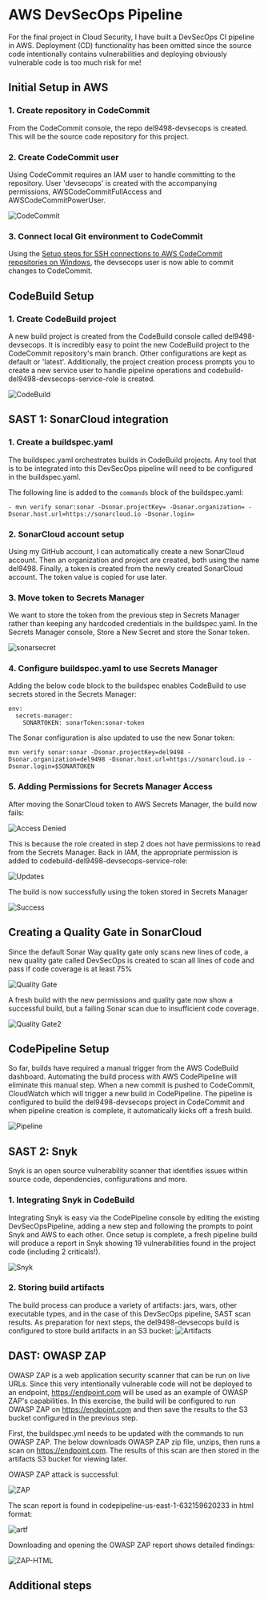 # AWS DevSecOps Pipeline
For the final project in Cloud Security, I have built a DevSecOps CI pipeline in AWS. Deployment (CD) functionality has been omitted since the source code intentionally contains vulnerabilities and deploying obviously vulnerable code is too much risk for me!

## Initial Setup in AWS
### 1. Create repository in CodeCommit
From the CodeCommit console, the repo del9498-devsecops is created. This will be the source code repository for this project.

### 2. Create CodeCommit user
Using CodeCommit requires an IAM user to handle committing to the repository. User 'devsecops' is created with the accompanying permissions, AWSCodeCommitFullAccess and AWSCodeCommitPowerUser.

![CodeCommit](screenshots/codecommitiam.jpg)

### 3. Connect local Git environment to CodeCommit

Using the [Setup steps for SSH connections to AWS CodeCommit repositories on Windows](https://docs.aws.amazon.com/codecommit/latest/userguide/setting-up-ssh-windows.html), the devsecops user is now able to commit changes to CodeCommit. 

## CodeBuild Setup
### 1. Create CodeBuild project
A new build project is created from the CodeBuild console called del9498-devsecops. It is incredibly easy to point the new CodeBuild project to the CodeCommit repository's main branch. Other configurations are kept as default or 'latest'. Additionally, the project creation process prompts you to create a new service user to handle pipeline operations and codebuild-del9498-devsecops-service-role is created.

![CodeBuild](screenshots/codebuild.jpg)

## SAST 1: SonarCloud integration

### 1. Create a buildspec.yaml
The buildspec.yaml orchestrates builds in CodeBuild projects. Any tool that is to be integrated into this DevSecOps pipeline will need to be configured in the buildspec.yaml.

The following line is added to the `commands` block of the buildspec.yaml:

`- mvn verify sonar:sonar -Dsonar.projectKey= -Dsonar.organization= -Dsonar.host.url=https://sonarcloud.io -Dsonar.login=`

### 2. SonarCloud account setup
Using my GitHub account, I can automatically create a new SonarCloud account. Then an organization and project are created, both using the name del9498. 
Finally, a token is created from the newly created SonarCloud account. The token value is copied for use later.

### 3. Move token to Secrets Manager
We want to store the token from the previous step in Secrets Manager rather than keeping any hardcoded credentials in the buildspec.yaml.
In the Secrets Manager console, Store a New Secret and store the Sonar token.

![sonarsecret](screenshots/sonarsecret.jpg)

### 4. Configure buildspec.yaml to use Secrets Manager
Adding the below code block to the buildspec enables CodeBuild to use secrets stored in the Secrets Manager:
```
env:
  secrets-manager:
    SONARTOKEN: sonarToken:sonar-token
```

The Sonar configuration is also updated to use the new Sonar token:

`mvn verify sonar:sonar -Dsonar.projectKey=del9498 -Dsonar.organization=del9498 -Dsonar.host.url=https://sonarcloud.io -Dsonar.login=$SONARTOKEN `

### 5. Adding Permissions for Secrets Manager Access
After moving the SonarCloud token to AWS Secrets Manager, the build now fails:

![Access Denied](screenshots/scrts-mgr-access-denied.JPG)

This is because the role created in step 2 does not have permissions to read from the Secrets Manager. Back in IAM, the appropriate permission is added to codebuild-del9498-devsecops-service-role:

![Updates](screenshots/scrts-mgr-read-write.JPG)

The build is now successfully using the token stored in Secrets Manager

![Success](screenshots/sonarsuccess.JPG)

## Creating a Quality Gate in SonarCloud

Since the default Sonar Way quality gate only scans new lines of code, a new quality gate called DevSecOps is created to scan all lines of code and pass if code coverage is at least 75%

![Quality Gate](screenshots/new-quality-gate.JPG)

A fresh build with the new permissions and quality gate now show a successful build, but a failing Sonar scan due to insufficient code coverage.

![Quality Gate2](screenshots/quality-fail.JPG)

## CodePipeline Setup
So far, builds have required a manual trigger from the AWS CodeBuild dashboard. Automating the build process with AWS CodePipeline will eliminate this manual step. When a new commit is pushed to CodeCommit, CloudWatch which will trigger a new build in CodePipeline. The pipeline is configured to build the del9498-devsecops project in CodeCommit and when pipeline creation is complete, it automatically kicks off a fresh build.

![Pipeline](screenshots/pipeline.JPG)

## SAST 2: Snyk
Snyk is an open source vulnerability scanner that identifies issues within source code, dependencies, configurations and more. 

### 1. Integrating Snyk in CodeBuild
Integrating Snyk is easy via the CodePipeline console by editing the existing DevSecOpsPipeline, adding a new step and following the prompts to point Snyk and AWS to each other. Once setup is complete, a fresh pipeline build will produce a report in Snyk showing 19 vulnerabilities found in the project code (including 2 criticals!).

![Snyk](screenshots/snyk.JPG)

### 2. Storing build artifacts
The build process can produce a variety of artifacts: jars, wars, other executable types, and in the case of this DevSecOps pipeline, SAST scan results. As preparation for next steps, the del9498-devsecops build is configured to store build artifacts in an S3 bucket:
![Artifacts](screenshots/s3.JPG)

## DAST: OWASP ZAP
OWASP ZAP is a web application security scanner that can be run on live URLs. Since this very intentionally vulnerable code will not be deployed to an endpoint, https://endpoint.com will be used as an example of OWASP ZAP's capabilities. In this exercise, the build will be configured to run OWASP ZAP on https://endpoint.com and then save the results to the S3 bucket configured in the previous step.

First, the buildspec.yml needs to be updated with the commands to run OWASP ZAP. The below downloads OWASP ZAP zip file, unzips, then runs a scan on https://endpoint.com. The results of this scan are then stored in the artifacts S3 bucket for viewing later.

OWASP ZAP attack is successful:

![ZAP](screenshots/build-attack.JPG)

The scan report is found in codepipeline-us-east-1-632159620233 in html format:

![artf](screenshots/build-artf.JPG)

Downloading and opening the OWASP ZAP report shows detailed findings:

![ZAP-HTML](screenshots/zap-report.JPG)

## Additional steps